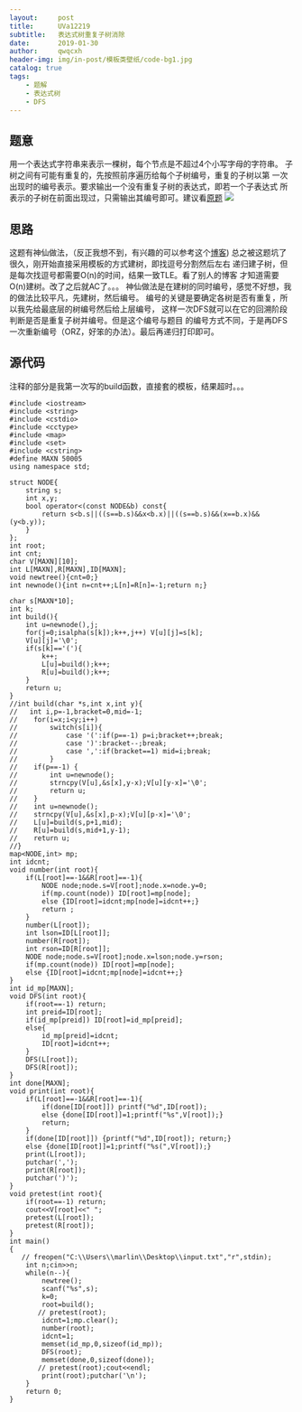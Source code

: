 ```yaml
---
layout:     post
title:      UVa12219
subtitle:   表达式树重复子树消除
date:       2019-01-30
author:     qwqcxh
header-img: img/in-post/模板类壁纸/code-bg1.jpg
catalog: true
tags:
    - 题解
    - 表达式树
    - DFS
---
```


## 题意
用一个表达式字符串来表示一棵树，每个节点是不超过4个小写字母的字符串。
子树之间有可能有重复的，先按照前序遍历给每个子树编号，重复的子树以第
一次出现时的编号表示。要求输出一个没有重复子树的表达式，即若一个子表达式
所表示的子树在前面出现过，只需输出其编号即可。建议看[原题](https://cn.vjudge.net/problem/UVA-12219)
![](https://raw.github.com/qwqcxh/qwqcxh.github.io/master/img/in-post/%E9%A2%98%E8%A7%A3/UVa12219.jpg)

## 思路
这题有神仙做法，（反正我想不到，有兴趣的可以参考这个[博客](https://blog.csdn.net/xl2015190026/article/details/51927559))
总之被这题坑了很久，刚开始直接采用模板的方式建树，即找逗号分割然后左右
递归建子树，但是每次找逗号都需要O(n)的时间，结果一致TLE。看了别人的博客
才知道需要O(n)建树。改了之后就AC了。。。
神仙做法是在建树的同时编号，感觉不好想，我的做法比较平凡，先建树，然后编号。
编号的关键是要确定各树是否有重复，所以我先给最底层的树编号然后给上层编号，
这样一次DFS就可以在它的回溯阶段判断是否是重复子树并编号。但是这个编号与题目
的编号方式不同，于是再DFS一次重新编号（ORZ，好笨的办法）。最后再递归打印即可。

## 源代码
注释的部分是我第一次写的build函数，直接套的模板，结果超时。。。
```
#include <iostream>
#include <string>
#include <cstdio>
#include <cctype>
#include <map>
#include <set>
#include <cstring>
#define MAXN 50005
using namespace std;

struct NODE{
    string s;
    int x,y;
    bool operator<(const NODE&b) const{
        return s<b.s||((s==b.s)&&x<b.x)||((s==b.s)&&(x==b.x)&&(y<b.y));
    }
};
int root;
int cnt;
char V[MAXN][10];
int L[MAXN],R[MAXN],ID[MAXN];
void newtree(){cnt=0;}
int newnode(){int n=cnt++;L[n]=R[n]=-1;return n;}

char s[MAXN*10];
int k;
int build(){
    int u=newnode(),j;
    for(j=0;isalpha(s[k]);k++,j++) V[u][j]=s[k];
    V[u][j]='\0';
    if(s[k]=='('){
        k++;
        L[u]=build();k++;
        R[u]=build();k++;
    }
    return u;
}
//int build(char *s,int x,int y){
//   int i,p=-1,bracket=0,mid=-1;
//    for(i=x;i<y;i++)
//        switch(s[i]){
//            case '(':if(p==-1) p=i;bracket++;break;
//            case ')':bracket--;break;
//            case ',':if(bracket==1) mid=i;break;
//        }
//    if(p==-1) {
//        int u=newnode();
//        strncpy(V[u],&s[x],y-x);V[u][y-x]='\0';
//        return u;
//    }
//    int u=newnode();
//    strncpy(V[u],&s[x],p-x);V[u][p-x]='\0';
//    L[u]=build(s,p+1,mid);
//    R[u]=build(s,mid+1,y-1);
//    return u;
//}
map<NODE,int> mp;
int idcnt;
void number(int root){
    if(L[root]==-1&&R[root]==-1){
        NODE node;node.s=V[root];node.x=node.y=0;
        if(mp.count(node)) ID[root]=mp[node];
        else {ID[root]=idcnt;mp[node]=idcnt++;}
        return ;
    }
    number(L[root]);
    int lson=ID[L[root]];
    number(R[root]);
    int rson=ID[R[root]];
    NODE node;node.s=V[root];node.x=lson;node.y=rson;
    if(mp.count(node)) ID[root]=mp[node];
    else {ID[root]=idcnt;mp[node]=idcnt++;}
}
int id_mp[MAXN];
void DFS(int root){
    if(root==-1) return;
    int preid=ID[root];
    if(id_mp[preid]) ID[root]=id_mp[preid];
    else{
        id_mp[preid]=idcnt;
        ID[root]=idcnt++;
    }
    DFS(L[root]);
    DFS(R[root]);
}
int done[MAXN];
void print(int root){
    if(L[root]==-1&&R[root]==-1){
        if(done[ID[root]]) printf("%d",ID[root]);
        else {done[ID[root]]=1;printf("%s",V[root]);}
        return;
    }
    if(done[ID[root]]) {printf("%d",ID[root]); return;}
    else {done[ID[root]]=1;printf("%s(",V[root]);}
    print(L[root]);
    putchar(',');
    print(R[root]);
    putchar(')');
}
void pretest(int root){
    if(root==-1) return;
    cout<<V[root]<<" ";
    pretest(L[root]);
    pretest(R[root]);
}
int main()
{
   // freopen("C:\\Users\\marlin\\Desktop\\input.txt","r",stdin);
    int n;cin>>n;
    while(n--){
        newtree();
        scanf("%s",s);
        k=0;
        root=build();
       // pretest(root);
        idcnt=1;mp.clear();
        number(root);
        idcnt=1;
        memset(id_mp,0,sizeof(id_mp));
        DFS(root);
        memset(done,0,sizeof(done));
       // pretest(root);cout<<endl;
        print(root);putchar('\n');
    }
    return 0;
}

```